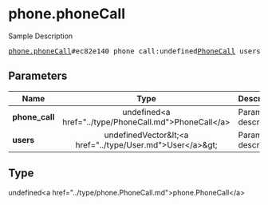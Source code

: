 # phone.phoneCall

Sample Description

<pre>
<a href="../constructor/phone.phoneCall.md">phone.phoneCall</a>#ec82e140 phone_call:undefined<a href="../type/PhoneCall.md">PhoneCall</a> users:undefinedVector&lt;<a href="../type/User.md">User</a>&gt; = undefined<a href="../type/phone.PhoneCall.md">phone.PhoneCall</a>;
</pre>

## Parameters

| Name | Type | Description |
|------|:----:|-------------|
| **phone_call** | undefined&lt;a href=&#34;../type/PhoneCall.md&#34;&gt;PhoneCall&lt;/a&gt; | Param description |
| **users** | undefinedVector&amp;lt;&lt;a href=&#34;../type/User.md&#34;&gt;User&lt;/a&gt;&amp;gt; | Param description |

## Type

undefined&lt;a href=&#34;../type/phone.PhoneCall.md&#34;&gt;phone.PhoneCall&lt;/a&gt;
